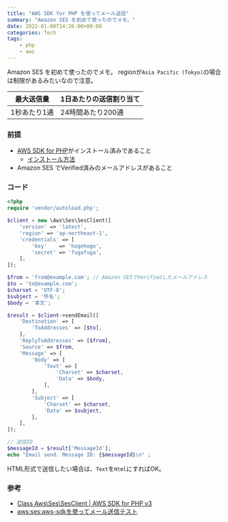 ```yaml
---
title: "AWS SDK for PHP を使ってメール送信"
summary: "Amazon SES を初めて使ったのでメモ。"
date: 2022-01-08T14:26:00+09:00
categories: Tech
tags:
    - php
    - aws
---
```


Amazon SES を初めて使ったのでメモ。
regionが`Asia Pacific (Tokyo)`の場合は制限があるみたいなので注意。

| 最大送信量   | 1日あたりの送信割り当て |
| ------------ | ----------------------- |
| 1秒あたり1通 | 24時間あたり200通       |

### 前提

- [AWS SDK for PHP](https://aws.amazon.com/jp/sdk-for-php/)がインストール済みであること
  - [インストール方法](https://docs.aws.amazon.com/sdk-for-php/v3/developer-guide/getting-started_installation.html)
- Amazon SES でVerified済みのメールアドレスがあること

### コード

```php
<?php
require 'vendor/autoload.php';

$client = new \Aws\Ses\SesClient([
    'version' => 'latest',
    'region' => 'ap-northeast-1',
    'credentials' => [
        'key'    => 'hogehoge',
        'secret' => 'fugafuga',
    ],
]);

$from = 'from@example.com'; // Amazon SESでVerifiedしたメールアドレス
$to = 'to@example.com';
$charset = 'UTF-8';
$subject = '件名';
$body = '本文';

$result = $client->sendEmail([
    'Destination' => [
        'ToAddresses' => [$to],
    ],
    'ReplyToAddresses' => [$from],
    'Source' => $from,
    'Message' => [
        'Body' => [
            'Text' => [
                'Charset' => $charset,
                'Data' => $body,
            ],
        ],
        'Subject' => [
            'Charset' => $charset,
            'Data' => $subject,
        ],
    ],
]);

// 送信ID
$messageId = $result['MessageId'];
echo "Email send. Message ID: {$messageId}\n" ;
```

HTML形式で送信したい場合は、`Text`を`Html`にすればOK。

### 参考

- [Class Aws\Ses\SesClient \| AWS SDK for PHP v3](https://docs.aws.amazon.com/aws-sdk-php/v3/api/class-Aws.Ses.SesClient.html)
- [aws:ses:aws-sdkを使ってメール送信テスト](https://officekaizen.tech/doku.php/aws/ses/aws-sdk%E3%82%92%E4%BD%BF%E3%81%A3%E3%81%A6%E3%83%A1%E3%83%BC%E3%83%AB%E9%80%81%E4%BF%A1%E3%83%86%E3%82%B9%E3%83%88?s[]=ses)